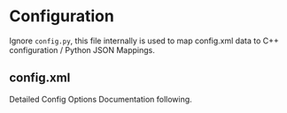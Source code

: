 # Configuration

Ignore `config.py`, this file internally is used to map config.xml data
to C++ configuration / Python JSON Mappings.

## config.xml

Detailed Config Options Documentation following.

